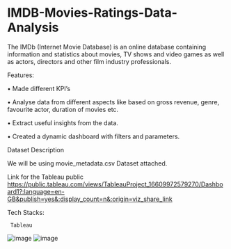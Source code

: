 # IMDB-Movies-Ratings-Data-Analysis

The IMDb (Internet Movie Database) is an online database containing information and statistics about movies, TV shows and video games as well as actors, directors and other film industry professionals.

Features:

•	Made different KPI’s

•	Analyse data from different aspects like based on gross revenue, genre, favourite actor, duration of movies etc. 

•	Extract useful insights from the data.

•	Created a dynamic dashboard with filters and parameters.

Dataset Description

We will be using movie_metadata.csv Dataset attached.

Link for the Tableau public
https://public.tableau.com/views/TableauProject_16609972579270/Dashboard1?:language=en-GB&publish=yes&:display_count=n&:origin=viz_share_link



Tech Stacks: 

	 Tableau


![image](https://user-images.githubusercontent.com/109148401/185786776-d51bc6d1-bea3-40fd-a078-5cc37d630303.png)
![image](https://user-images.githubusercontent.com/109148401/186224020-e4965446-33ab-43eb-82bd-932b610b3d3f.png)
